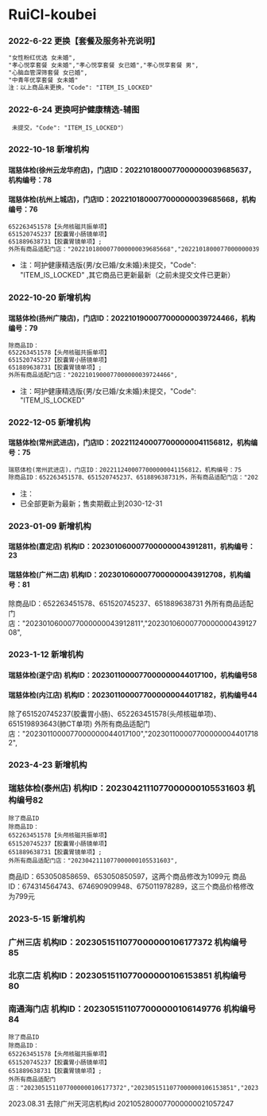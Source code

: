 # RuiCI-koubei

### 2022-6-22 更换【套餐及服务补充说明】
```html
"女性粉红优选 女未婚",
"孝心悦享套餐 女未婚","孝心悦享套餐 女已婚","孝心悦享套餐 男",
"心脑血管深筛套餐 女已婚",
"中青年优享套餐 女未婚"
注：以上商品未更换，"Code": "ITEM_IS_LOCKED"
```


### 2022-6-24 更换呵护健康精选-辅图

``` 未提交，"Code": "ITEM_IS_LOCKED"）```


### 2022-10-18 新增机构
#### 瑞慈体检(徐州云龙华府店)，门店ID：2022101800077000000039685637，机构编号：78
#### 瑞慈体检(杭州上城店)，门店ID：2022101800077000000039685668，机构编号：76
``` html
652263451578【头颅核磁共振单项】
651520745237【胶囊胃小肠镜单项】
651889638731【胶囊胃镜单项】;
外所有商品适配门店："2022101800077000000039685668","2022101800077000000039685637",
```
* 注：呵护健康精选版{男/女已婚/女未婚}未提交，"Code": "ITEM_IS_LOCKED" ,其它商品已更新最新（之前未提交文件已更新）



### 2022-10-20 新增机构
#### 瑞慈体检(扬州广陵店)，门店ID：2022101900077000000039724466，机构编号：79
```html
除商品ID：
652263451578【头颅核磁共振单项】
651520745237【胶囊胃小肠镜单项】
651889638731【胶囊胃镜单项】;
外所有商品适配门店："2022101900077000000039724466",
```
* 注：呵护健康精选版{男/女已婚/女未婚}未提交，"Code": "ITEM_IS_LOCKED" 



### 2022-12-05 新增机构
#### 瑞慈体检(常州武进店)，门店ID：2022112400077000000041156812，机构编号：75
```html
瑞慈体检(常州武进店)，门店ID：2022112400077000000041156812，机构编号：75
除商品ID：652263451578、651520745237、651889638731外，所有商品适配门店："2022112400077000000041156812",
```
* 注：
* 已全部更新为最新；售卖期截止到2030-12-31



### 2023-01-09 新增机构
#### 瑞慈体检(嘉定店)		机构ID：2023010600077000000043912811，机构编号：23
#### 瑞慈体检(广州二店)	机构ID：2023010600077000000043912708，机构编号：81
除商品ID：652263451578、651520745237、651889638731
外所有商品适配门店："2023010600077000000043912811","2023010600077000000043912708",


### 2023-1-12 新增机构
#### 瑞慈体检(遂宁店)		机构ID：2023011000077000000044017100，机构编号58
#### 瑞慈体检(内江店)		机构ID：2023011000077000000044017182，机构编号44
除了651520745237(胶囊胃小肠)、652263451578(头颅核磁单项)、651519893643(肺CT单项)
外所有商品适配门店："2023011000077000000044017100","2023011000077000000044017182",


### 2023-4-23 新增机构
### 瑞慈体检(泰州店)         机构ID：2023042111077000000105531603 机构编号82
```
除了商品ID 
除商品ID：
652263451578【头颅核磁共振单项】
651520745237【胶囊胃小肠镜单项】
651889638731【胶囊胃镜单项】;
外所有商品适配门店："2023042111077000000105531603",
```

商品ID：653050858659、653050850597，这两个商品修改为1099元
商品ID：674314564743、674690909948、675011978289，这三个商品价格修改为799元



### 2023-5-15 新增机构
### 广州三店                 机构ID：2023051511077000000106177372 机构编号 85
### 北京二店                 机构ID：2023051511077000000106153851 机构编号 80
### 南通海门店               机构ID：2023051511077000000106149776 机构编号 84

```
除了商品ID 
除商品ID：
652263451578【头颅核磁共振单项】
651520745237【胶囊胃小肠镜单项】
651889638731【胶囊胃镜单项】;
外所有商品适配门店："2023051511077000000106177372","2023051511077000000106153851","2023051511077000000106149776"

```
2023.08.31 去除广州天河店机构id 2021052800077000000021057247
